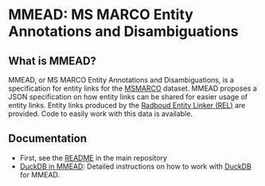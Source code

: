# MMEAD: MS MARCO Entity Annotations and Disambiguations

## What is MMEAD?
MMEAD, or MS MARCO Entity Annotations and Disambiguations, is a specification for entity links
for the [MSMARCO](https://microsoft.github.io/msmarco/) dataset. MMEAD proposes a JSON specification on how
entity links can be shared for easier usage of entity links. Entity links produced by the
[Radboud Entity Linker (REL)](https://github.com/informargi/rel) are provided. Code to easily work with this data is available.

## Documentation

+ First, see the [README](https://github.com/informagi/mmead/blob/main/README.md) in the main repository
+ [DuckDB in MMEAD](DuckDB): Detailed instructions on how to work with [DuckDB](https://duckdb.org/) for MMEAD.
